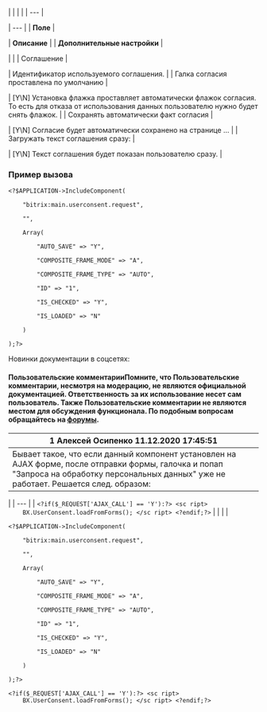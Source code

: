 |  |  |  |
| --- |

| --- |
| **Поле** |

| **Описание** |
| **Дополнительные настройки** |

| |
| Соглашение |

| Идентификатор используемого соглашения. |
| Галка согласия проставлена по умолчанию |

| [Y\N] Установка флажка проставляет автоматически флажок согласия. То есть для отказа от использования данных пользователю нужно будет снять флажок. |
| Сохранять автоматически факт согласия |

| [Y\N] Согласие будет автоматически сохранено на странице ... |
| Загружать текст соглашения сразу: |

| [Y\N] Текст соглашения будет показан пользователю сразу. |

### Пример вызова

```
<?$APPLICATION->IncludeComponent(

	"bitrix:main.userconsent.request",

	"",

	Array(

		"AUTO_SAVE" => "Y",

		"COMPOSITE_FRAME_MODE" => "A",

		"COMPOSITE_FRAME_TYPE" => "AUTO",

		"ID" => "1",

		"IS_CHECKED" => "Y",

		"IS_LOADED" => "N"

	)

);?>
```

Новинки документации в соцсетях:

#### Пользовательские комментарииПомните, что Пользовательские комментарии, несмотря на модерацию, не являются официальной документацией. Ответственность за их использование несет сам пользователь. Также Пользовательские комментарии не являются местом для обсуждения функционала. По подобным вопросам обращайтесь на [форумы](http://dev.1c-bitrix.ru/community/forums/group1/).

| 1  **Алексей Осипенко** 11.12.2020 17:45:51 |
| --- |
| Бывает такое, что если данный компонент установлен на AJAX форме, после отправки формы, галочка и попап "Запроса на обработку персональных данных" уже не работает. Решается след. образом: |

| | --- | | ``` <?if($_REQUEST['AJAX_CALL'] == 'Y'):?> <sc ript>     BX.UserConsent.loadFromForms(); </sc ript> <?endif;?> ``` | |
|  |

```
<?$APPLICATION->IncludeComponent(

	"bitrix:main.userconsent.request",

	"",

	Array(

		"AUTO_SAVE" => "Y",

		"COMPOSITE_FRAME_MODE" => "A",

		"COMPOSITE_FRAME_TYPE" => "AUTO",

		"ID" => "1",

		"IS_CHECKED" => "Y",

		"IS_LOADED" => "N"

	)

);?>
```

``` <?if($_REQUEST['AJAX_CALL'] == 'Y'):?> <sc ript>     BX.UserConsent.loadFromForms(); </sc ript> <?endif;?> ```